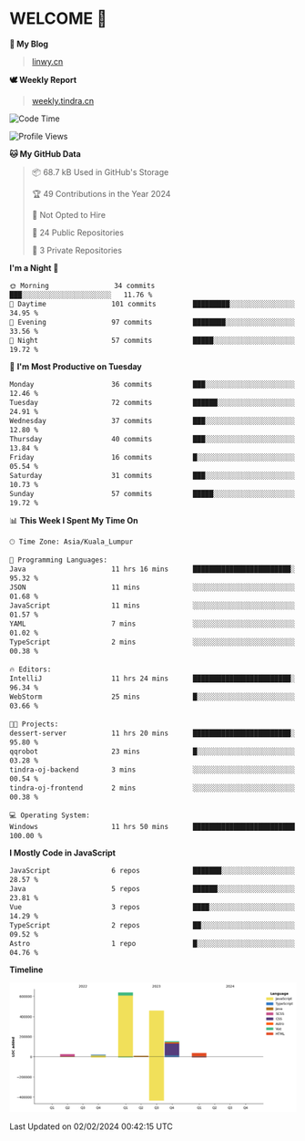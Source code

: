 # WELCOME 👋

**🐶 My Blog**
> [linwy.cn](linwy.cn)

**🕊️ Weekly Report**
> [weekly.tindra.cn](weekly.tindra.cn)
<!--START_SECTION:waka-->
![Code Time](http://img.shields.io/badge/Code%20Time-808%20hrs%2030%20mins-blue)

![Profile Views](http://img.shields.io/badge/Profile%20Views-0-blue)

**🐱 My GitHub Data** 

> 📦 68.7 kB Used in GitHub's Storage 
 > 
> 🏆 49 Contributions in the Year 2024
 > 
> 🚫 Not Opted to Hire
 > 
> 📜 24 Public Repositories 
 > 
> 🔑 3 Private Repositories 
 > 
**I'm a Night 🦉** 

```text
🌞 Morning                34 commits          ███░░░░░░░░░░░░░░░░░░░░░░   11.76 % 
🌆 Daytime                101 commits         █████████░░░░░░░░░░░░░░░░   34.95 % 
🌃 Evening                97 commits          ████████░░░░░░░░░░░░░░░░░   33.56 % 
🌙 Night                  57 commits          █████░░░░░░░░░░░░░░░░░░░░   19.72 % 
```
📅 **I'm Most Productive on Tuesday** 

```text
Monday                   36 commits          ███░░░░░░░░░░░░░░░░░░░░░░   12.46 % 
Tuesday                  72 commits          ██████░░░░░░░░░░░░░░░░░░░   24.91 % 
Wednesday                37 commits          ███░░░░░░░░░░░░░░░░░░░░░░   12.80 % 
Thursday                 40 commits          ███░░░░░░░░░░░░░░░░░░░░░░   13.84 % 
Friday                   16 commits          █░░░░░░░░░░░░░░░░░░░░░░░░   05.54 % 
Saturday                 31 commits          ███░░░░░░░░░░░░░░░░░░░░░░   10.73 % 
Sunday                   57 commits          █████░░░░░░░░░░░░░░░░░░░░   19.72 % 
```


📊 **This Week I Spent My Time On** 

```text
🕑︎ Time Zone: Asia/Kuala_Lumpur

💬 Programming Languages: 
Java                     11 hrs 16 mins      ████████████████████████░   95.32 % 
JSON                     11 mins             ░░░░░░░░░░░░░░░░░░░░░░░░░   01.68 % 
JavaScript               11 mins             ░░░░░░░░░░░░░░░░░░░░░░░░░   01.57 % 
YAML                     7 mins              ░░░░░░░░░░░░░░░░░░░░░░░░░   01.02 % 
TypeScript               2 mins              ░░░░░░░░░░░░░░░░░░░░░░░░░   00.38 % 

🔥 Editors: 
IntelliJ                 11 hrs 24 mins      ████████████████████████░   96.34 % 
WebStorm                 25 mins             █░░░░░░░░░░░░░░░░░░░░░░░░   03.66 % 

🐱‍💻 Projects: 
dessert-server           11 hrs 20 mins      ████████████████████████░   95.80 % 
qqrobot                  23 mins             █░░░░░░░░░░░░░░░░░░░░░░░░   03.28 % 
tindra-oj-backend        3 mins              ░░░░░░░░░░░░░░░░░░░░░░░░░   00.54 % 
tindra-oj-frontend       2 mins              ░░░░░░░░░░░░░░░░░░░░░░░░░   00.38 % 

💻 Operating System: 
Windows                  11 hrs 50 mins      █████████████████████████   100.00 % 
```

**I Mostly Code in JavaScript** 

```text
JavaScript               6 repos             ███████░░░░░░░░░░░░░░░░░░   28.57 % 
Java                     5 repos             ██████░░░░░░░░░░░░░░░░░░░   23.81 % 
Vue                      3 repos             ████░░░░░░░░░░░░░░░░░░░░░   14.29 % 
TypeScript               2 repos             ██░░░░░░░░░░░░░░░░░░░░░░░   09.52 % 
Astro                    1 repo              █░░░░░░░░░░░░░░░░░░░░░░░░   04.76 % 
```



**Timeline**

![Lines of Code chart](https://raw.githubusercontent.com/rieraa/rieraa/main/assets/bar_graph.png)


 Last Updated on 02/02/2024 00:42:15 UTC
<!--END_SECTION:waka-->
